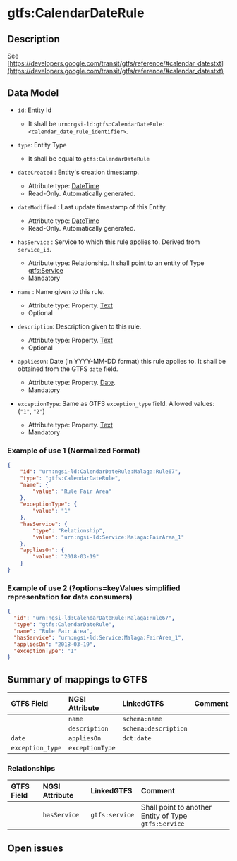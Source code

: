 # gtfs:CalendarDateRule

## Description

See [https://developers.google.com/transit/gtfs/reference/#calendar_datestxt](https://developers.google.com/transit/gtfs/reference/#calendar_datestxt)

## Data Model

+ `id`: Entity Id
    + It shall be `urn:ngsi-ld:gtfs:CalendarDateRule:<calendar_date_rule_identifier>`. 

+ `type`: Entity Type 
    + It shall be equal to `gtfs:CalendarDateRule`
  
+ `dateCreated` : Entity's creation timestamp.
    + Attribute type: [DateTime](https://schema.org/DateTime)
    + Read-Only. Automatically generated. 
 
+ `dateModified` : Last update timestamp of this Entity.
    + Attribute type: [DateTime](https://schema.org/DateTime)
    + Read-Only. Automatically generated.
  
+ `hasService` : Service to which this rule applies to. Derived from `service_id`.
    + Attribute type: Relationship. It shall point to an entity of Type [gtfs:Service](../../doc/Service/spec.md)
    + Mandatory
  
+ `name` : Name given to this rule.
    + Attribute type: Property. [Text](https://schema.org/Text)
    + Optional

+ `description`: Description given to this rule.
    + Attribute type: Property. [Text](https://schema.org/Text)
    + Optional
  
+ `appliesOn`: Date (in YYYY-MM-DD format) this rule applies to. It shall be obtained from the GTFS `date` field. 
    + Attribute type: Property. [Date](https://schema.org/Date). 
    + Mandatory

+ `exceptionType`: Same as GTFS `exception_type` field. Allowed values: (`"1"`, `"2"`)
    + Attribute type: Property. [Text](https://schema.org/Text)
    + Mandatory

### Example of use 1 (Normalized Format)

```json
{
    "id": "urn:ngsi-ld:CalendarDateRule:Malaga:Rule67",
    "type": "gtfs:CalendarDateRule", 
    "name": {
        "value": "Rule Fair Area"
    }, 
    "exceptionType": {
        "value": "1"
    }, 
    "hasService": {
        "type": "Relationship", 
        "value": "urn:ngsi-ld:Service:Malaga:FairArea_1"
    }, 
    "appliesOn": {
        "value": "2018-03-19"
    }
}
```

### Example of use 2 (?options=keyValues simplified representation for data consumers)

```json
{
  "id": "urn:ngsi-ld:CalendarDateRule:Malaga:Rule67",
  "type": "gtfs:CalendarDateRule",
  "name": "Rule Fair Area",
  "hasService": "urn:ngsi-ld:Service:Malaga:FairArea_1",
  "appliesOn": "2018-03-19",
  "exceptionType": "1"
}
```

## Summary of mappings to GTFS

| GTFS Field                | NGSI Attribute          | LinkedGTFS                  | Comment                                                    |
|:--------------------------|:------------------------|:--------------------------- |:-----------------------------------------------------------|
|                           | `name`                  | `schema:name`               |                                                            |
|                           | `description`           | `schema:description`        |                                                            |
| `date`                    | `appliesOn`             | `dct:date`                  |                                                            |
| `exception_type`          | `exceptionType`         |                             |                                                            |

                              


### Relationships

| GTFS Field              | NGSI Attribute        | LinkedGTFS           | Comment                                                |
|:----------------------- |:----------------------|:-------------------- |:-------------------------------------------------------|
|                         | `hasService`          | `gtfs:service`        | Shall point to another Entity of Type `gtfs:Service`  |

## Open issues
